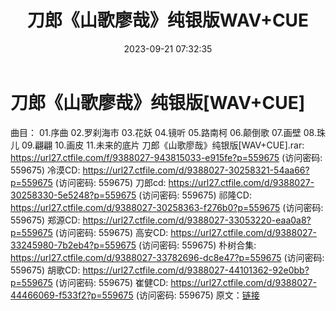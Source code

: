 ﻿---
title: 刀郎《山歌廖哉》纯银版WAV+CUE
date: 2023-09-21 07:32:35
categories: WAV车载音乐、镜像
tags: 华语中文
---
# 刀郎《山歌廖哉》纯银版[WAV+CUE]

曲目：
01.序曲
02.罗刹海市
03.花妖
04.镜听
05.路南柯
06.颠倒歌
07.画壁
08.珠儿
09.翩翩
10.画皮
11.未来的底片
刀郎《山歌廖哉》纯银版[WAV+CUE].rar: https://url27.ctfile.com/f/9388027-943815033-e915fe?p=559675
(访问密码: 559675)
冷漠CD: https://url27.ctfile.com/d/9388027-30258321-54aa66?p=559675
(访问密码: 559675)
刀郎cd: https://url27.ctfile.com/d/9388027-30258330-5e5248?p=559675
(访问密码: 559675)
祁隆CD: https://url27.ctfile.com/d/9388027-30258363-f276b0?p=559675
(访问密码: 559675)
郑源CD: https://url27.ctfile.com/d/9388027-33053220-eaa0a8?p=559675
(访问密码: 559675)
高安CD: https://url27.ctfile.com/d/9388027-33245980-7b2eb4?p=559675
(访问密码: 559675)
朴树合集: https://url27.ctfile.com/d/9388027-33782696-dc8e47?p=559675
(访问密码: 559675)
胡歌CD: https://url27.ctfile.com/d/9388027-44101362-92e0bb?p=559675
(访问密码: 559675)
崔健CD: https://url27.ctfile.com/d/9388027-44466069-f533f2?p=559675
(访问密码: 559675)
原文：[链接](https://blog.sina.com.cn/s/blog_1647c7e76010313i4.html)